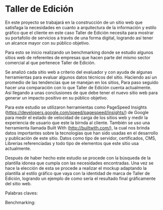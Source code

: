 # Taller de Edición

En este proyecto se trabajará en la construcción de un sitio web que satisfaga la necesidades en cuanto a arquitectura de la información y estilo gráfico que el cliente en este caso Taller de Edición necesita para mostrar su portafolio de servicios a través de una forma digital, logrando así tener un alcance mayor con su público objetivo.

Para esto se inicio realizando un benchmarking donde se estudio algunos sitios web de referentes de empresas que hacen parte del mismo sector comercial al que pertenece Taller de Edición.

Se analizó cada sitio web a criterio del evaluador y con ayuda de algunas herramientas para evaluar algunos datos técnicos del sitio. Haciendo así un promedio de las tendencias que se manejan en los sitios, Para paso seguido hacer una comparación con lo que Taller de Edición cuenta actualmente. Así llegando a unas conclusiones de que debe tener el nuevo sitio web para generar un impacto positivo en su público objetivo.

Para este estudio se utilizaron herramientas como PageSpeed Insights (https://developers.google.com/speed/pagespeed/insights/) de Google para medir el estado de velocidad de carga de los sitios web y medir la experiencia de usuario que este la birnda al cliente. 
También se uso una herramienta llamada Built With (http://builtwith.com/), la cual nos brinda datos importantes sobre la tecnologías que han sido usadas en el desarrollo y publicación de este sitio. Datos como tipo de servidor, certificados, CMS, Librerías referenciadas y todo tipo de elementos que este sitio usa actualmente.

Después de haber hecho este estudio se procede con la búsqueda de la plantilla idonea que cumpla con las necesidades encontradas. 
Una vez se hace la elección de esta se procede a realizar el mockup adaptando la plantilla al estilo gráfico que vaya con la identidad de marca de Taller de Edición, logrando un ejemplo de como sería el resultado final gráficamente del sitio web.

Palabras claves:

Benchmarking: 

